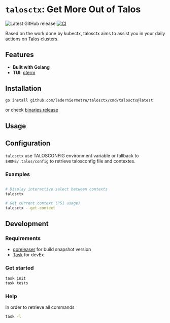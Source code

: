 # `talosctx`: Get More Out of Talos

![Latest GitHub release](https://img.shields.io/github/release/lederniermetre/talosctx.svg) [![CI](https://github.com/lederniermetre/talosctx/actions/workflows/ci.yaml/badge.svg)](https://github.com/lederniermetre/talosctx/actions/workflows/ci.yaml)

Based on the work done by kubectx, talosctx aims to assist you in your daily actions on [Talos](https://www.talos.dev/) clusters.

## Features

- **Built with Golang**
- **TUI**: [pterm](https://github.com/pterm/pterm)

## Installation

```bash
go install github.com/lederniermetre/talosctx/cmd/talosctx@latest
```

or check [binaries release](https://github.com/lederniermetre/talosctx/releases)

## Usage

## Configuration

`talosctx` use TALOSCONFIG environment variable or fallback to `$HOME/.talos/config` to retrieve talosconfig file and contextes.

### Examples

```bash

# Display interactive select between contexts
talosctx

# Get current context (PS1 usage)
talosctx --get-context
```

## Development

### Requirements

- [goreleaser](https://goreleaser.com/) for build snapshot version
- [Task](https://taskfile.dev/) for devEx

### Get started

```bash
task init
task tests
```

### Help

In order to retrieve all commands

```bash
task -l
```
